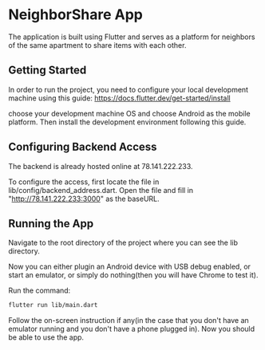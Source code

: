 # NeighborShare App

The application is built using Flutter and serves as a platform for neighbors of the same apartment to share items with each other.

## Getting Started

In order to run the project, you need to configure your local development machine using this guide:
https://docs.flutter.dev/get-started/install

choose your development machine OS and choose Android as the mobile platform. Then install the development environment following this guide.

## Configuring Backend Access
The backend is already hosted online at 78.141.222.233.

To configure the access, first locate the file in lib/config/backend_address.dart. Open the file and fill in "http://78.141.222.233:3000" as the baseURL.


## Running the App
Navigate to the root directory of the project where you can see the lib directory.

Now you can either plugin an Android device with USB debug enabled, or start an emulator, or simply do nothing(then you will have Chrome to test it).

Run the command:
```bash
flutter run lib/main.dart
```
Follow the on-screen instruction if any(in the case that you don't have an emulator running and you don't have a phone plugged in).
Now you should be able to use the app.

